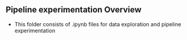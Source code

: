 ## Pipeline experimentation Overview
- This folder consists of .ipynb files for data exploration and pipeline experimentation
